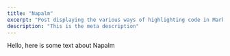 ```yaml
---
title: "Napalm"
excerpt: "Post displaying the various ways of highlighting code in Markdown."
description: "This is the meta description"
---
```


Hello, here is some text about Napalm
